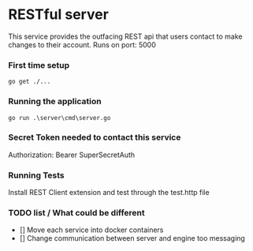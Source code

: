 # RESTful server

This service provides the outfacing REST api that users contact to make changes to their account.
Runs on port: 5000

### First time setup

```
go get ./...
```

### Running the application

```
go run .\server\cmd\server.go
```

### Secret Token needed to contact this service
Authorization: Bearer SuperSecretAuth


### Running Tests

Install REST Client extension and test through the test.http file


### TODO list / What could be different

- [] Move each service into docker containers
- [] Change communication between server and engine too messaging

